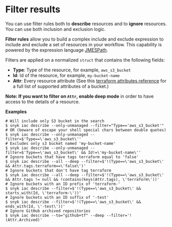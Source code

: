 # Filter results

You can use filter rules both to **describe** resources and to **ignore** resources. You can use both inclusion and exclusion logic.

**Filter rules** allow you to build a complex include and exclude expression to include and exclude a set of resources in your workflow. This capability is powered by the expression language [JMESPath](https://jmespath.org).

Filters are applied on a normalized `struct` that contains the following fields:

* **Type**: Type of the resource, for example, `aws_s3_bucket`
* **Id**: Id of the resource, for example, `my-bucket-name`
* **Attr**: Every resource attribute (See this [terraform attributes reference](https://registry.terraform.io/providers/hashicorp/aws/latest/docs/resources/s3\_bucket#attributes-reference) for a full list of supported attributes of a bucket.)

**Note: If you want to filter on `Attr`, enable deep mode** in order to have access to the details of a resource.

**​Examples**

```
# Will include only S3 bucket in the search
$ snyk iac describe --only-unmanaged --filter="Type=='aws_s3_bucket'"
# OR (beware of escape your shell special chars between double quotes)
$ snyk iac describe --only-unmanaged --filter=$'Type==\'aws_s3_bucket\''
# Excludes only s3 bucket named 'my-bucket-name'
$ snyk iac describe --only-unmanaged --filter=$'Type==\'aws_s3_bucket\' && Id!=\'my-bucket-name\''
# Ignore buckets that have tags terraform equal to 'false'
$ snyk iac describe --all --deep --filter=$'!(Type==\'aws_s3_bucket\' && Attr.tags.terraform==\'false\')'
# Ignore buckets that don't have tag terraform
$ snyk iac describe --all --deep --filter=$'!(Type==\'aws_s3_bucket\' && Attr.tags != null && !contains(keys(Attr.tags), \'terraform\'))'
# Ignore buckets with an ID prefix of 'terraform-'
$ snyk iac describe --filter=$'!(Type==\'aws_s3_bucket\' && starts_with(Id, \'terraform-\'))'
# Ignore buckets with an ID suffix of '-test'
$ snyk iac describe --filter=$'!(Type==\'aws_s3_bucket\' && ends_with(Id, \'-test\'))'
# Ignore GitHub archived repositories
$ snyk iac describe --to="github+tf" --deep --filter='!(Attr.Archived)'
```
